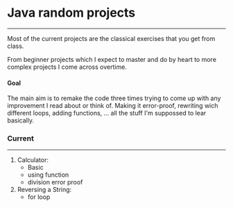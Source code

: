 # Java random projects 
---

Most of the current projects are the classical exercises that you get from class.

From beginner projects which I expect to master and do by heart to more complex projects I come across overtime.

#### Goal
The main aim is to remake the code three times trying to come up with any improvement I read about or think of. 
Making it error-proof, rewriting wich different loops, adding functions, ... all the stuff I'm suppossed to lear basically.

### Current 
---

1. Calculator:
   - Basic
   - using function
   - division error proof
3. Reversing a String:
   - for loop

